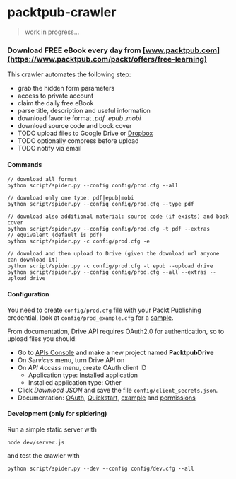 # packtpub-crawler

> work in progress...

### Download FREE eBook every day from [www.packtpub.com](https://www.packtpub.com/packt/offers/free-learning)

This crawler automates the following step:

* grab the hidden form parameters
* access to private account
* claim the daily free eBook
* parse title, description and useful information
* download favorite format *.pdf .epub .mobi*
* download source code and book cover
* TODO upload files to Google Drive or [Dropbox](https://www.dropbox.com/developers/core/start/python)
* TODO optionally compress before upload
* TODO notify via email

#### Commands
```
// download all format
python script/spider.py --config config/prod.cfg --all

// download only one type: pdf|epub|mobi
python script/spider.py --config config/prod.cfg --type pdf

// download also additional material: source code (if exists) and book cover
python script/spider.py --config config/prod.cfg -t pdf --extras
// equivalent (default is pdf)
python script/spider.py -c config/prod.cfg -e

// download and then upload to Drive (given the download url anyone can download it)
python script/spider.py -c config/prod.cfg -t epub --upload drive
python script/spider.py --config config/prod.cfg --all --extras --upload drive
```

#### Configuration
You need to create `config/prod.cfg` file with your Packt Publishing credential, look at `config/prod_example.cfg` for a [sample](https://github.com/niqdev/packtpub-crawler/blob/master/config/prod_example.cfg).

From documentation, Drive API requires OAuth2.0 for authentication, so to upload files you should:

* Go to [APIs Console](https://code.google.com/apis/console) and make a new project named **PacktpubDrive**
* On *Services* menu, turn Drive API on
* On *API Access* menu, create OAuth client ID
  * Application type: Installed application
  * Installed application type: Other
* Click *Download JSON* and save the file `config/client_secrets.json`.
* Documentation: [OAuth](https://developers.google.com/api-client-library/python/guide/aaa_oauth), [Quickstart](https://developers.google.com/drive/web/quickstart/quickstart-python), [example](https://github.com/googledrive/python-quickstart) and [permissions](https://developers.google.com/drive/v2/reference/permissions)

#### Development (only for spidering)
Run a simple static server with
```
node dev/server.js
```
and test the crawler with
```
python script/spider.py --dev --config config/dev.cfg --all
```
